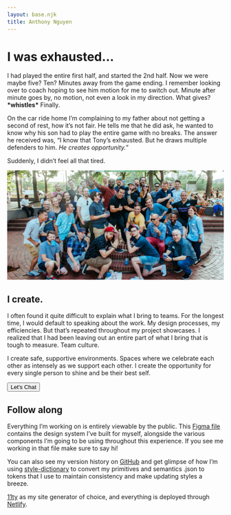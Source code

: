 ```yaml
---
layout: base.njk
title: Anthony Nguyen
---
```


<div class="row">
    <div class="col-xs-12 col-md-12 col-lg-9">
        <h1 class="page-header">I was exhausted…</h1>
        <p>I had played the entire first half, and started the 2nd half. Now we were maybe five? Ten? Minutes away from the game ending. I remember looking over to coach hoping to see him motion for me to switch out. Minute after minute goes by, no motion, not even a look in my direction. What gives? <strong>*whistles*</strong> Finally.</p>
        <p>On the car ride home I’m complaining to my father about not getting a second of rest, how it’s not fair. He tells me that he did ask, he wanted to know why his son had to play the entire game with no breaks. The answer he received was, “I know that Tony’s exhausted. But he draws multiple defenders to him. <em>He creates opportunity.</em>”</p>
        <p>Suddenly, I didn’t feel all that tired.</p>
    </div>
</div>

<div class="row">
    <div class="col-xs-12 col-md-12 col-lg-8">
        <img src="/static/img/bio/phldesign_group.jpg" class="img-responsive" alt="Group photo from a summer meet-up with PHLDesign">
    </div>
</div>

<div class="row">
    <div class="col-xs-12 col-md-12 col-lg-9">
        <h2 class="intro">I create.</h2>
        <p class="body-copy-sm">I often found it quite difficult to explain what I bring to teams. For the longest time, I would default to speaking about the work. My design processes, my efficiencies. But that’s repeated throughout my project showcases. I realized that I had been leaving out an entire part of what I bring that is tough to measure. Team culture. </p>
         <p class="body-copy-sm">I create safe, supportive environments. Spaces where we celebrate each other as intensely as we support each other. I create the opportunity for every single person to shine and be their best self. </p>
         <a class="no-fx" href="mailto:hi@antnguyen.com"><button class="btn">Let's Chat<span class="icon right-arrow"></span></button></a>
    </div>
</div>

<div class="row">
    <div class="col-xs-12 col-md-12 col-lg-9">
        <h2 class="intro">Follow along</h2>
        <p>Everything I’m working on is entirely viewable by the public. This <a href="https://www.figma.com/design/Am5GxBjyhk5ZPAARsawec8/Core?node-id=73-222&t=kmdLPtTycPBI8MDk-1" target="_blank">Figma file</a> contains the design system I’ve built for myself, alongside the various components I’m going to be using throughout this experience. If you see me working in that file make sure to say hi!</p>
        <p>You can also see my version history on <a href="https://github.com/anguyen88/antnguyen.github.io" target="_blank">GitHub</a> and get glimpse of how I’m using <a href="https://www.npmjs.com/package/style-dictionary" target="_blank">style-dictionary</a> to convert my primitives and semantics .json to tokens that I use to maintain consistency and make updating styles a breeze.</p>
        <p><a href="https://www.11ty.dev/" target="_blank">11ty</a> as my site generator of choice, and everything is deployed through <a href="https://www.netlify.com/" target="_blank">Netlify</a>.</p>
    </div>
</div>